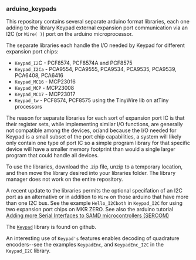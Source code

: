 ### arduino_keypads

This repository contains several separate arduino format libraries, each one adding
to the library Keypad external expansion port communication via an I2C (or `Wire( )`) 
port on the arduino microprocessor. 

The separate libraries each handle the I/O needed by Keypad for different expansion
port chips:

 * `Keypad_I2`C - PCF8574, PCF8574A and PCF8575
 * `Keypad_I2Ca` - PCA9554, PCA9555, PCA9534, PCA9535, PCA9539, PCA6408, PCA6416
 * `Keypad_MC16` - MCP23016
 * `Keypad_MCP` - MCP23008
 * `Keypad_MC17` - MCP23017
 * `Keypad_tw`  - PCF8574, PCF8575 using the TinyWire lib on atTiny processors
 
 The reason for separate libraries for each sort of expansion port IC is that their
 register sets, while implementing similar I/O functions, are generally not compatible
 among the devices, or/and because the I/O needed for Keypad is a small subset of
 the port chip capabilities, a system will likely only contain one type of port IC so
 a simple program library for that specific device will have a smaller memory 
 footprint than would a single larger program that could handle all devices.
 
 To use the libraries, download the .zip file, unzip to a temporary location, and
 then move the library desired into your libraries folder. The library manager 
 does not work on the entire repository.
 
 A recent update to the libraries permits the optional specifation of an I2C port 
 as an alternative or in addition to `Wire` on those arduino that have more than
 one I2C bus. See the example `Hello_I2Cboth` in `Keypad_I2C` for using two 
 expansion port chips on MKR ZERO. See also the arduino tutorial [Adding more Serial
 Interfaces to SAMD microcontrollers (SERCOM)](https://www.arduino.cc/en/Tutorial/SamdSercom)
 
 The [`Keypad`](https://www.github.com/Chris--A/Keypad) library is found on github.
 
 An interesting use of `Keypad's` features enables decoding of quadrature encoders--see
 the examples `KeypadEnc`, and `KeypadEnc_I2C` in the `Keypad_I2C` library.
 
